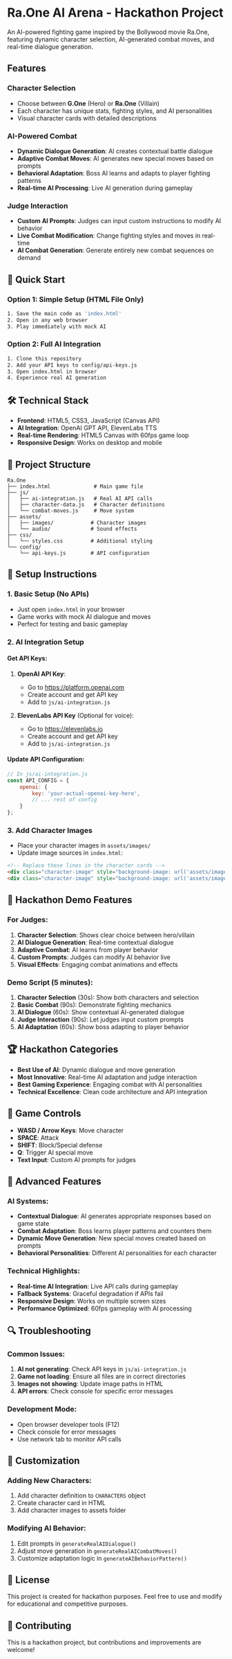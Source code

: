 # Ra.One AI Arena - Hackathon Project

An AI-powered fighting game inspired by the Bollywood movie Ra.One, featuring dynamic character selection, AI-generated combat moves, and real-time dialogue generation.

## Features

### Character Selection
- Choose between **G.One** (Hero) or **Ra.One** (Villain)
- Each character has unique stats, fighting styles, and AI personalities
- Visual character cards with detailed descriptions

### AI-Powered Combat
- **Dynamic Dialogue Generation**: AI creates contextual battle dialogue
- **Adaptive Combat Moves**: AI generates new special moves based on prompts
- **Behavioral Adaptation**: Boss AI learns and adapts to player fighting patterns
- **Real-time AI Processing**: Live AI generation during gameplay

### Judge Interaction
- **Custom AI Prompts**: Judges can input custom instructions to modify AI behavior
- **Live Combat Modification**: Change fighting styles and moves in real-time
- **AI Combat Generation**: Generate entirely new combat sequences on demand

## 🚀 Quick Start

### Option 1: Simple Setup (HTML File Only)
```bash
1. Save the main code as 'index.html'
2. Open in any web browser
3. Play immediately with mock AI
```

### Option 2: Full AI Integration
```bash
1. Clone this repository
2. Add your API keys to config/api-keys.js
3. Open index.html in browser
4. Experience real AI generation
```

## 🛠️ Technical Stack

- **Frontend**: HTML5, CSS3, JavaScript (Canvas API)
- **AI Integration**: OpenAI GPT API, ElevenLabs TTS
- **Real-time Rendering**: HTML5 Canvas with 60fps game loop
- **Responsive Design**: Works on desktop and mobile

## 📁 Project Structure

```
Ra.One
├── index.html              # Main game file
├── js/
│   ├── ai-integration.js   # Real AI API calls
│   ├── character-data.js   # Character definitions
│   └── combat-moves.js     # Move system
├── assets/
│   ├── images/            # Character images
│   └── audio/             # Sound effects
├── css/
│   └── styles.css         # Additional styling
└── config/
    └── api-keys.js        # API configuration
```

## 🔧 Setup Instructions

### 1. Basic Setup (No APIs)
- Just open `index.html` in your browser
- Game works with mock AI dialogue and moves
- Perfect for testing and basic gameplay

### 2. AI Integration Setup

#### Get API Keys:
1. **OpenAI API Key**:
   - Go to https://platform.openai.com
   - Create account and get API key
   - Add to `js/ai-integration.js`

2. **ElevenLabs API Key** (Optional for voice):
   - Go to https://elevenlabs.io
   - Create account and get API key
   - Add to `js/ai-integration.js`

#### Update API Configuration:
```javascript
// In js/ai-integration.js
const API_CONFIG = {
    openai: {
        key: 'your-actual-openai-key-here',
        // ... rest of config
    }
};
```

### 3. Add Character Images
- Place your character images in `assets/images/`
- Update image sources in `index.html`:
```html
<!-- Replace these lines in the character cards -->
<div class="character-image" style="background-image: url('assets/images/hero.jpg')">
<div class="character-image" style="background-image: url('assets/images/villain.jpg')">
```

## 🎯 Hackathon Demo Features

### For Judges:
1. **Character Selection**: Shows clear choice between hero/villain
2. **AI Dialogue Generation**: Real-time contextual dialogue
3. **Adaptive Combat**: AI learns from player behavior
4. **Custom Prompts**: Judges can modify AI behavior live
5. **Visual Effects**: Engaging combat animations and effects

### Demo Script (5 minutes):
1. **Character Selection** (30s): Show both characters and selection
2. **Basic Combat** (90s): Demonstrate fighting mechanics
3. **AI Dialogue** (60s): Show contextual AI-generated dialogue
4. **Judge Interaction** (90s): Let judges input custom prompts
5. **AI Adaptation** (60s): Show boss adapting to player behavior

## 🏆 Hackathon Categories

- **Best Use of AI**: Dynamic dialogue and move generation
- **Most Innovative**: Real-time AI adaptation and judge interaction
- **Best Gaming Experience**: Engaging combat with AI personalities
- **Technical Excellence**: Clean code architecture and API integration

## 📝 Game Controls

- **WASD / Arrow Keys**: Move character
- **SPACE**: Attack
- **SHIFT**: Block/Special defense
- **Q**: Trigger AI special move
- **Text Input**: Custom AI prompts for judges

## 🚀 Advanced Features

### AI Systems:
- **Contextual Dialogue**: AI generates appropriate responses based on game state
- **Combat Adaptation**: Boss learns player patterns and counters them
- **Dynamic Move Generation**: New special moves created based on prompts
- **Behavioral Personalities**: Different AI personalities for each character

### Technical Highlights:
- **Real-time AI Integration**: Live API calls during gameplay
- **Fallback Systems**: Graceful degradation if APIs fail
- **Responsive Design**: Works on multiple screen sizes
- **Performance Optimized**: 60fps gameplay with AI processing

## 🔍 Troubleshooting

### Common Issues:
1. **AI not generating**: Check API keys in `js/ai-integration.js`
2. **Game not loading**: Ensure all files are in correct directories
3. **Images not showing**: Update image paths in HTML
4. **API errors**: Check console for specific error messages

### Development Mode:
- Open browser developer tools (F12)
- Check console for error messages
- Use network tab to monitor API calls

## 🎨 Customization

### Adding New Characters:
1. Add character definition to `CHARACTERS` object
2. Create character card in HTML
3. Add character images to assets folder

### Modifying AI Behavior:
1. Edit prompts in `generateRealAIDialogue()`
2. Adjust move generation in `generateRealAICombatMoves()`
3. Customize adaptation logic in `generateAIBehaviorPattern()`

## 📄 License

This project is created for hackathon purposes. Feel free to use and modify for educational and competitive purposes.

## 🤝 Contributing

This is a hackathon project, but contributions and improvements are welcome!

